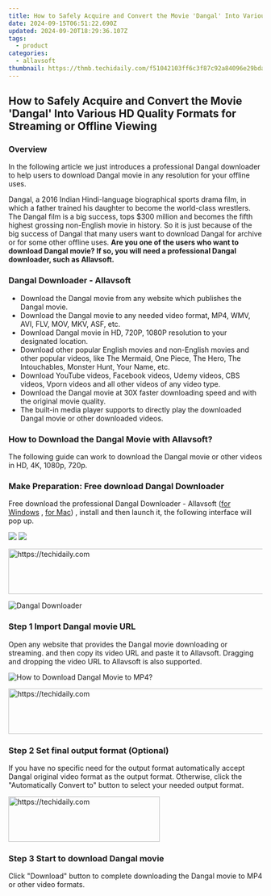 ```yaml
---
title: How to Safely Acquire and Convert the Movie 'Dangal' Into Various HD Quality Formats for Streaming or Offline Viewing
date: 2024-09-15T06:51:22.690Z
updated: 2024-09-20T18:29:36.107Z
tags:
  - product
categories:
  - allavsoft
thumbnail: https://thmb.techidaily.com/f51042103ff6c3f87c92a84096e29bdaf9eccd433a92cd047a35aea4a9510783.jpg
---
```


## How to Safely Acquire and Convert the Movie 'Dangal' Into Various HD Quality Formats for Streaming or Offline Viewing

### Overview

In the following article we just introduces a professional Dangal downloader to help users to download Dangal movie in any resolution for your offline uses.

Dangal, a 2016 Indian Hindi-language biographical sports drama film, in which a father trained his daughter to become the world-class wrestlers. The Dangal film is a big success, tops $300 million and becomes the fifth highest grossing non-English movie in history. So it is just because of the big success of Dangal that many users want to download Dangal for archive or for some other offline uses. **Are you one of the users who want to download Dangal movie? If so, you will need a professional Dangal downloader, such as Allavsoft.**

### Dangal Downloader - Allavsoft

* Download the Dangal movie from any website which publishes the Dangal movie.
* Download the Dangal movie to any needed video format, MP4, WMV, AVI, FLV, MOV, MKV, ASF, etc.
* Download Dangal movie in HD, 720P, 1080P resolution to your designated location.
* Download other popular English movies and non-English movies and other popular videos, like The Mermaid, One Piece, The Hero, The Intouchables, Monster Hunt, Your Name, etc.
* Download YouTube videos, Facebook videos, Udemy videos, CBS videos, Vporn videos and all other videos of any video type.
* Download the Dangal movie at 30X faster downloading speed and with the original movie quality.
* The built-in media player supports to directly play the downloaded Dangal movie or other downloaded videos.

### How to Download the Dangal Movie with Allavsoft?

The following guide can work to download the Dangal movie or other videos in HD, 4K, 1080p, 720p.

### Make Preparation: Free download Dangal Downloader

Free download the professional Dangal Downloader - Allavsoft ([for Windows](https://tools.techidaily.com/allavsoft/products/) , [for Mac](https://tools.techidaily.com/allavsoft/products/)) , install and then launch it, the following interface will pop up.

[![](https://www.allavsoft.com/how-to/../images/how-to/free-download-win.jpg)](https://tools.techidaily.com/allavsoft/products/) [![](https://www.allavsoft.com/how-to/../images/how-to/free-download-mac.jpg)](https://tools.techidaily.com/allavsoft/products/)

<!-- affiliate ads begin -->
<a href="https://smilemakers.pxf.io/c/5597632/2123899/26106" target="_top" id="2123899">
  <img src="//a.impactradius-go.com/display-ad/26106-2123899" border="0" alt="https://techidaily.com" width="728" height="90"/>
</a>
<img height="0" width="0" src="https://smilemakers.pxf.io/i/5597632/2123899/26106" style="position:absolute;visibility:hidden;" border="0" />
<!-- affiliate ads end -->

![Dangal Downloader](https://www.allavsoft.com/how-to/../images/allavsoft/screen-shot-600.jpg)

### Step 1 Import Dangal movie URL

Open any website that provides the Dangal movie downloading or streaming. and then copy its video URL and paste it to Allavsoft. Dragging and dropping the video URL to Allavsoft is also supported.

![How to Download Dangal Movie to MP4?](https://www.allavsoft.com/how-to/../images/how-to/download-rtmp-video/download-rtmp-video.jpg)

<!-- affiliate ads begin -->
<a href="https://appsumo.8odi.net/c/5597632/2094422/7443" target="_top" id="2094422">
  <img src="//a.impactradius-go.com/display-ad/7443-2094422" border="0" alt="https://techidaily.com" width="728" height="90"/>
</a>
<img height="0" width="0" src="https://appsumo.8odi.net/i/5597632/2094422/7443" style="position:absolute;visibility:hidden;" border="0" />
<!-- affiliate ads end -->

### Step 2 Set final output format (Optional)

If you have no specific need for the output format automatically accept Dangal original video format as the output format. Otherwise, click the "Automatically Convert to" button to select your needed output format.

<!-- affiliate ads begin -->
<a href="https://laganoo.pxf.io/c/5597632/1521325/16446" target="_top" id="1521325">
  <img src="//a.impactradius-go.com/display-ad/16446-1521325" border="0" alt="https://techidaily.com" width="300" height="90"/>
</a>
<img height="0" width="0" src="https://laganoo.pxf.io/i/5597632/1521325/16446" style="position:absolute;visibility:hidden;" border="0" />
<!-- affiliate ads end -->

### Step 3 Start to download Dangal movie

Click "Download" button to complete downloading the Dangal movie to MP4 or other video formats.

<ins class="adsbygoogle"
     style="display:block"
     data-ad-format="autorelaxed"
     data-ad-client="ca-pub-7571918770474297"
     data-ad-slot="1223367746"></ins>

<ins class="adsbygoogle"
     style="display:block"
     data-ad-client="ca-pub-7571918770474297"
     data-ad-slot="8358498916"
     data-ad-format="auto"
     data-full-width-responsive="true"></ins>



